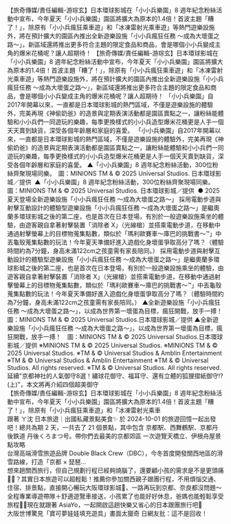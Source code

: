 
【旅奇傳媒/責任編輯-游琮玄】日本環球影城在「小小兵樂園」8 週年紀念粉絲活動中宣布，今年夏天「小小兵樂園」園區將擴大為原本的1.4倍！首波主題「糟了！」，除原有「小小兵瘋狂乘車遊」和「冰凍雷射光乘車遊」等熱門遊樂設施外，將在預計擴大的園區內推出全新遊樂設施「小小兵瘋狂任務 ～成為大壞蛋之路～」，新區域還將推出更多符合主題的限定食品和商品，會是哪個小小兵變成主角的爆米花桶呢？讓人超期待！ 【旅奇傳媒/責任編輯-游琮玄】日本環球影城在「小小兵樂園」8 週年紀念粉絲活動中宣布，今年夏天「小小兵樂園」園區將擴大為原本的1.4倍！首波主題「糟了！」，除原有「小小兵瘋狂乘車遊」和「冰凍雷射光乘車遊」等熱門遊樂設施外，將在預計擴大的園區內推出全新遊樂設施「小小兵瘋狂任務 ～成為大壞蛋之路～」，新區域還將推出更多符合主題的限定食品和商品，會是哪個小小兵變成主角的爆米花桶呢？讓人超期待！
「小小兵樂園」自2017年開幕以來，一直都是日本環球影城的熱門區域，不僅是遊樂設施的體驗外，完美再現《神偷奶爸》的造景與定期表演活動都是園區賣點之一，讓粉絲能體驗和小小兵們一同遊玩的樂趣，每季更換樣式的小小兵造型爆米花桶更是人手一個天天賣到缺貨，深受各個年齡層和家庭的喜愛。 「小小兵樂園」自2017年開幕以來，一直都是日本環球影城的熱門區域，不僅是遊樂設施的體驗外，完美再現《神偷奶爸》的造景與定期表演活動都是園區賣點之一，讓粉絲能體驗和小小兵們一同遊玩的樂趣，每季更換樣式的小小兵造型爆米花桶更是人手一個天天賣到缺貨，深受各個年齡層和家庭的喜愛。
▲「小小兵樂園」8 週年紀念粉絲活動，300位粉絲齊聚現場同樂。　圖：MINIONS TM & © 2025 Universal Studios. 日本環球影城／提供  ▲「小小兵樂園」8 週年紀念粉絲活動，300位粉絲齊聚現場同樂。　圖：MINIONS TM & © 2025 Universal Studios. 日本環球影城／提供 
● 2025夏天登場全新遊樂設施「小小兵瘋狂任務 ～成為大壞蛋之路～」 
採用電動步道與射擊互動設計的體驗型遊樂設施「小小兵瘋狂任務 ～成為大壞蛋之路～」是繼奧蘭多環球影城之後的第二座，也是首次在日本登場，有別於一般遊樂設施乘坐的體驗，由遊客親自拿著射擊裝置「消除者 X」（光線槍）並搭乘電動步道，在移動中通過射擊螢幕上的目標物蒐集點數，類似於「瑪利歐賽車～庫巴的挑戰書～™」中丟龜殼蒐集點數的玩法！今年夏天準備好進入遊戲化身壞蛋爭取高分了嗎？（體驗時間約為7分鐘，身高未滿122cm之孩童需有家長陪同。） 採用電動步道與射擊互動設計的體驗型遊樂設施「小小兵瘋狂任務 ～成為大壞蛋之路～」是繼奧蘭多環球影城之後的第二座，也是首次在日本登場，有別於一般遊樂設施乘坐的體驗，由遊客親自拿著射擊裝置「消除者 X」（光線槍）並搭乘電動步道，在移動中通過射擊螢幕上的目標物蒐集點數，類似於「瑪利歐賽車～庫巴的挑戰書～™」中丟龜殼蒐集點數的玩法！今年夏天準備好進入遊戲化身壞蛋爭取高分了嗎？（體驗時間約為7分鐘，身高未滿122cm之孩童需有家長陪同。）
▲全新遊樂設施「小小兵瘋狂任務 ～成為大壞蛋之路～」，以成為世界第一壞蛋為目標，瘋狂開戰，放手一搏！　圖：MINIONS TM & © 2025 Universal Studios.日本環球影城／提供 ▲全新遊樂設施「小小兵瘋狂任務 ～成為大壞蛋之路～」，以成為世界第一壞蛋為目標，瘋狂開戰，放手一搏！　圖：MINIONS TM & © 2025 Universal Studios.日本環球影城／提供
※MINIONS TM & © 2025 Universal Studios. ※MINIONS TM & © 2025 Universal Studios.
 ※TM & © Universal Studios & Amblin Entertainment  ※TM & © Universal Studios & Amblin Entertainment
 ※TM & © Universal Studios. All rights reserved.  ※TM & © Universal Studios. All rights reserved.
                    延續"京都神社的人氣御守8選！繡球花御守、福耳守、還有立體的狐狸摺紙御守!?(上)"，本文將再介紹四個超美御守                  
                    【旅奇傳媒/責任編輯-游琮玄】日本環球影城在「小小兵樂園」8 週年紀念粉絲活動中宣布，今年夏天「小小兵樂園」園區將擴大為原本的1.4倍！首波主題「糟了！」，除原有「小小兵瘋狂乘車遊」和「冰凍雷射光乘車                  
                    跟著 ㄚ沈 日本旅遊｜出國私藏景點美食✨ 於 2024-10-01 的旅遊回憶一起出發吧！總共為期 2 天，一共去了 21 個景點，其中包含 京都駅、西舞鶴駅、京都丹後鉄道 丹後くろまつ号。帶你們去最美的京都郊區 一次遊覽天橋立、伊根舟屋景點攻略                  
                    台灣高端滑雪旅遊品牌 Double Black Crew（DBC），今冬首度開發關西地區的滑雪路線，打造「京都 × 琵琶...                  
                    想來趟關西旅行，但自己規劃行程已經夠燒腦了，還要顧小孩的需求是不是更頭痛😮‍💨？其實日本旅遊可以超輕鬆！推薦你參加關西親子跟團行程，不用煩惱交通、住宿、排景點，直接開心暢玩大阪環球影城🎢，一路再玩到京都、奈良都沒問題～全程專業導遊帶隊＋舒適遊覽車接送，小孩累了也能好好休息，爸媽也能輕鬆享受旅程🚌✨現在就跟著 AsiaYo，一起開啟這趟快樂又省心的日本跟團旅行吧💖                  
                    大阪世博驚見「寶可夢娃娃填充遊具」畫面太獵奇 日網友批：這不是回收！                  
